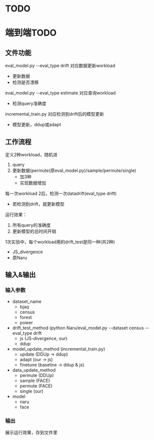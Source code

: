 # TODO

# 端到端TODO
## 文件功能
eval_model.py --eval_type drift 对应数据更新workload
- 更新数据
- 检测是否漂移

eval_model.py --eval_type estimate 对应查询workload
- 检测query准确度

incremental_train.py 对应检测到drift后的模型更新
- 模型更新，ddup或adapt

## 工作流程
定义2种workload，随机进
1. query
2. 更新数据(permute(原eval_model.py)/sample/permute/single)
   - 加3种
   - 实现数据增加 

每一次workload 2后，检测一次datadrift(eval_type drift)
- 若检测到drift，就更新模型

运行效果：
1. 所有query的准确度
2. 更新模型的总时间开销

1次实验中，每个workload用的drift_test是同一种(共2种)
- JS_divergence
- 原Naru

## 输入&输出
### 输入参数
- dataset_name
  - bjaq
  - census
  - forest
  - power
- drift_test_method (python Naru/eval_model.py --dataset census --eval_type drift
  - js (JS-divergence, our)
  - ddup
- model_update_method (incremental_train.py)
  - update (DDUp -> ddup)
  - adapt (our -> js)
  - finetune (baseline -> ddup & js)
- data_update_method
  - permute (DDUp)
  - sample (FACE)
  - permute (FACE)
  - single (our)
- model
  - naru
  - face

### 输出
展示运行效果，存到文件里
